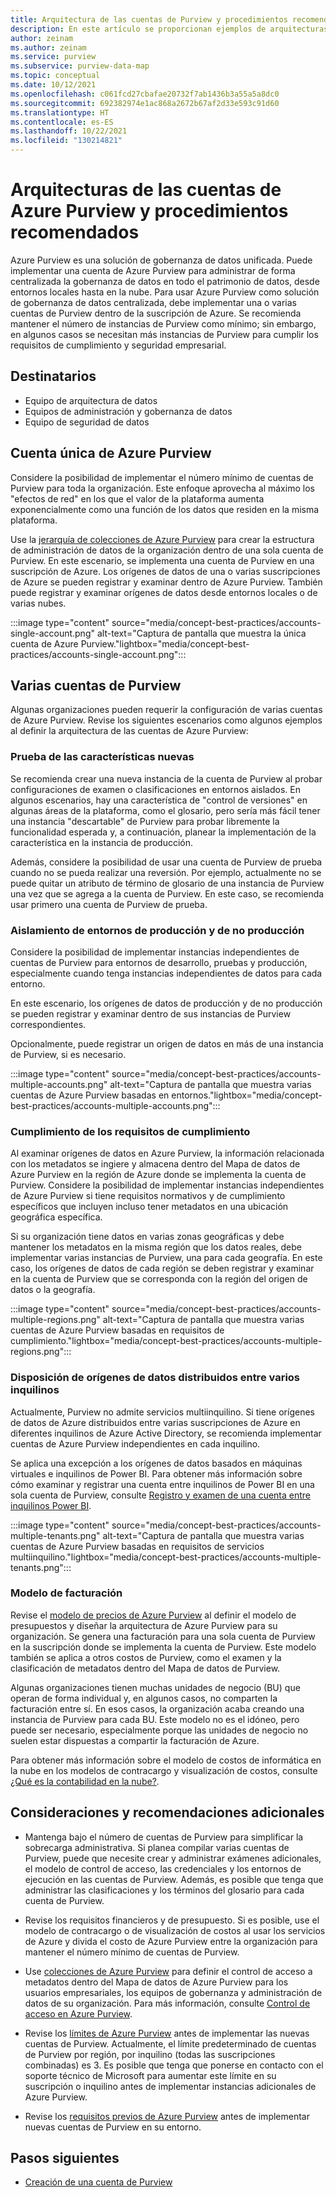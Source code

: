 ```yaml
---
title: Arquitectura de las cuentas de Purview y procedimientos recomendados
description: En este artículo se proporcionan ejemplos de arquitecturas de las cuentas de Azure Purview y se explican los procedimientos recomendados.
author: zeinam
ms.author: zeinam
ms.service: purview
ms.subservice: purview-data-map
ms.topic: conceptual
ms.date: 10/12/2021
ms.openlocfilehash: c061fcd27cbafae20732f7ab1436b3a55a5a8dc0
ms.sourcegitcommit: 692382974e1ac868a2672b67af2d33e593c91d60
ms.translationtype: HT
ms.contentlocale: es-ES
ms.lasthandoff: 10/22/2021
ms.locfileid: "130214821"
---
```

# <a name="azure-purview-accounts-architectures-and-best-practices"></a>Arquitecturas de las cuentas de Azure Purview y procedimientos recomendados  

Azure Purview es una solución de gobernanza de datos unificada. Puede implementar una cuenta de Azure Purview para administrar de forma centralizada la gobernanza de datos en todo el patrimonio de datos, desde entornos locales hasta en la nube. Para usar Azure Purview como solución de gobernanza de datos centralizada, debe implementar una o varias cuentas de Purview dentro de la suscripción de Azure. Se recomienda mantener el número de instancias de Purview como mínimo; sin embargo, en algunos casos se necesitan más instancias de Purview para cumplir los requisitos de cumplimiento y seguridad empresarial.

## <a name="intended-audience"></a>Destinatarios

- Equipo de arquitectura de datos
- Equipos de administración y gobernanza de datos
- Equipo de seguridad de datos

## <a name="single-purview-account"></a>Cuenta única de Azure Purview

Considere la posibilidad de implementar el número mínimo de cuentas de Purview para toda la organización. Este enfoque aprovecha al máximo los "efectos de red" en los que el valor de la plataforma aumenta exponencialmente como una función de los datos que residen en la misma plataforma. 

Use la [jerarquía de colecciones de Azure Purview](./concept-best-practices-collections.md) para crear la estructura de administración de datos de la organización dentro de una sola cuenta de Purview. En este escenario, se implementa una cuenta de Purview en una suscripción de Azure. Los orígenes de datos de una o varias suscripciones de Azure se pueden registrar y examinar dentro de Azure Purview. También puede registrar y examinar orígenes de datos desde entornos locales o de varias nubes.

:::image type="content" source="media/concept-best-practices/accounts-single-account.png" alt-text="Captura de pantalla que muestra la única cuenta de Azure Purview."lightbox="media/concept-best-practices/accounts-single-account.png":::

## <a name="multiple-purview-accounts"></a>Varias cuentas de Purview

Algunas organizaciones pueden requerir la configuración de varias cuentas de Azure Purview. Revise los siguientes escenarios como algunos ejemplos al definir la arquitectura de las cuentas de Azure Purview:  

### <a name="testing-new-features"></a>Prueba de las características nuevas 

Se recomienda crear una nueva instancia de la cuenta de Purview al probar configuraciones de examen o clasificaciones en entornos aislados. En algunos escenarios, hay una característica de "control de versiones" en algunas áreas de la plataforma, como el glosario, pero sería más fácil tener una instancia "descartable" de Purview para probar libremente la funcionalidad esperada y, a continuación, planear la implementación de la característica en la instancia de producción.  

Además, considere la posibilidad de usar una cuenta de Purview de prueba cuando no se pueda realizar una reversión. Por ejemplo, actualmente no se puede quitar un atributo de término de glosario de una instancia de Purview una vez que se agrega a la cuenta de Purview. En este caso, se recomienda usar primero una cuenta de Purview de prueba.
 
### <a name="isolating-productionand-non-production-environments"></a>Aislamiento de entornos de producción y de no producción 

Considere la posibilidad de implementar instancias independientes de cuentas de Purview para entornos de desarrollo, pruebas y producción, especialmente cuando tenga instancias independientes de datos para cada entorno.  

En este escenario, los orígenes de datos de producción y de no producción se pueden registrar y examinar dentro de sus instancias de Purview correspondientes.

Opcionalmente, puede registrar un origen de datos en más de una instancia de Purview, si es necesario.

:::image type="content" source="media/concept-best-practices/accounts-multiple-accounts.png" alt-text="Captura de pantalla que muestra varias cuentas de Azure Purview basadas en entornos."lightbox="media/concept-best-practices/accounts-multiple-accounts.png":::

### <a name="fulfilling-compliance-requirements"></a>Cumplimiento de los requisitos de cumplimiento  

Al examinar orígenes de datos en Azure Purview, la información relacionada con los metadatos se ingiere y almacena dentro del Mapa de datos de Azure Purview en la región de Azure donde se implementa la cuenta de Purview. Considere la posibilidad de implementar instancias independientes de Azure Purview si tiene requisitos normativos y de cumplimiento específicos que incluyen incluso tener metadatos en una ubicación geográfica específica.  

Si su organización tiene datos en varias zonas geográficas y debe mantener los metadatos en la misma región que los datos reales, debe implementar varias instancias de Purview, una para cada geografía. En este caso, los orígenes de datos de cada región se deben registrar y examinar en la cuenta de Purview que se corresponda con la región del origen de datos o la geografía.

:::image type="content" source="media/concept-best-practices/accounts-multiple-regions.png" alt-text="Captura de pantalla que muestra varias cuentas de Azure Purview basadas en requisitos de cumplimiento."lightbox="media/concept-best-practices/accounts-multiple-regions.png":::

### <a name="having-data-sources-distributed-across-multiple-tenants"></a>Disposición de orígenes de datos distribuidos entre varios inquilinos  

Actualmente, Purview no admite servicios multiinquilino. Si tiene orígenes de datos de Azure distribuidos entre varias suscripciones de Azure en diferentes inquilinos de Azure Active Directory, se recomienda implementar cuentas de Azure Purview independientes en cada inquilino. 

Se aplica una excepción a los orígenes de datos basados en máquinas virtuales e inquilinos de Power BI. Para obtener más información sobre cómo examinar y registrar una cuenta entre inquilinos de Power BI en una sola cuenta de Purview, consulte [Registro y examen de una cuenta entre inquilinos Power BI](/azure/purview/register-scan-power-bi-tenant#register-and-scan-a-cross-tenant-power-bi). 

:::image type="content" source="media/concept-best-practices/accounts-multiple-tenants.png" alt-text="Captura de pantalla que muestra varias cuentas de Azure Purview basadas en requisitos de servicios multiinquilino."lightbox="media/concept-best-practices/accounts-multiple-tenants.png"::: 

### <a name="billing-model"></a>Modelo de facturación 

Revise el [modelo de precios de Azure Purview](https://azure.microsoft.com/pricing/details/azure-purview) al definir el modelo de presupuestos y diseñar la arquitectura de Azure Purview para su organización. Se genera una facturación para una sola cuenta de Purview en la suscripción donde se implementa la cuenta de Purview. Este modelo también se aplica a otros costos de Purview, como el examen y la clasificación de metadatos dentro del Mapa de datos de Purview.

Algunas organizaciones tienen muchas unidades de negocio (BU) que operan de forma individual y, en algunos casos, no comparten la facturación entre sí. En esos casos, la organización acaba creando una instancia de Purview para cada BU. Este modelo no es el idóneo, pero puede ser necesario, especialmente porque las unidades de negocio no suelen estar dispuestas a compartir la facturación de Azure. 

Para obtener más información sobre el modelo de costos de informática en la nube en los modelos de contracargo y visualización de costos, consulte [¿Qué es la contabilidad en la nube?](/azure/cloud-adoption-framework/strategy/cloud-accounting).  

## <a name="additional-considerations-and-recommendations"></a>Consideraciones y recomendaciones adicionales 

- Mantenga bajo el número de cuentas de Purview para simplificar la sobrecarga administrativa. Si planea compilar varias cuentas de Purview, puede que necesite crear y administrar exámenes adicionales, el modelo de control de acceso, las credenciales y los entornos de ejecución en las cuentas de Purview. Además, es posible que tenga que administrar las clasificaciones y los términos del glosario para cada cuenta de Purview.

- Revise los requisitos financieros y de presupuesto. Si es posible, use el modelo de contracargo o de visualización de costos al usar los servicios de Azure y divida el costo de Azure Purview entre la organización para mantener el número mínimo de cuentas de Purview. 

- Use [colecciones de Azure Purview](concept-best-practices-collections.md) para definir el control de acceso a metadatos dentro del Mapa de datos de Azure Purview para los usuarios empresariales, los equipos de gobernanza y administración de datos de su organización. Para más información, consulte [Control de acceso en Azure Purview](./catalog-permissions.md).

- Revise los [límites de Azure Purview](./how-to-manage-quotas.md#azure-purview-limits) antes de implementar las nuevas cuentas de Purview. Actualmente, el límite predeterminado de cuentas de Purview por región, por inquilino (todas las suscripciones combinadas) es 3. Es posible que tenga que ponerse en contacto con el soporte técnico de Microsoft para aumentar este límite en su suscripción o inquilino antes de implementar instancias adicionales de Azure Purview.  

- Revise los [requisitos previos de Azure Purview](./create-catalog-portal.md#prerequisites) antes de implementar nuevas cuentas de Purview en su entorno.
  
## <a name="next-steps"></a>Pasos siguientes
-  [Creación de una cuenta de Purview](./create-catalog-portal.md)
